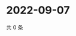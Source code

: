 # 2022-09-07

共 0 条

<!-- BEGIN WEIBO -->
<!-- 最后更新时间 Wed Sep 07 2022 11:34:42 GMT+0800 (China Standard Time) -->

<!-- END WEIBO -->
